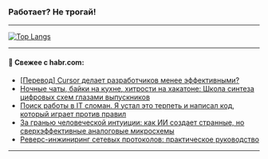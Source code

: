 ### Работает? Не трогай!

---
<!--
#### 🛠️ Technical stack:

![Java](https://img.shields.io/badge/Java-informational?logo=Oracle&style=flat&logoColor=white&color=FF4500)
![Kotlin](https://img.shields.io/badge/Kotlin-informational?logo=Kotlin&style=flat&logoColor=white&color=774D97)
![TS](https://img.shields.io/badge/TypeScript-informational?logo=typeScript&style=flat&logoColor=black&color=017acc)
![Python](https://img.shields.io/badge/Python-informational?logo=Python&style=flat&logoColor=black&color=ffdd54) <br>
![Spring](https://img.shields.io/badge/Spring-informational?logo=Spring&style=flat&logoColor=white&color=6DB33F) 
![SpringBoot](https://img.shields.io/badge/SpringBoot-informational?logo=SpringBoot&style=flat&logoColor=white&color=6DB33F)
![Nest](https://img.shields.io/badge/NestJS-informational?logo=NestJS&style=flat&logoColor=white&color=E0234E) 
![NodeJS](https://img.shields.io/badge/NodeJS-informational?logo=node.js&style=flat&logoColor=white&color=70A760)<br>
![PostgreSQL](https://img.shields.io/badge/PostgreSQL-informational?logo=PostgreSQL&style=flat&logoColor=white&color=DAA520)
![MongoDB](https://img.shields.io/badge/MongoDB-informational?logo=MongoDB&style=flat&logoColor=white&color=870000)
![Apache](https://img.shields.io/badge/Apache-informational?logo=apache&style=flat&logoColor=white&color=f74e28)

___ 
-->

<!--- #### 🛠️ : --->

[![Top Langs](https://github-readme-stats-82jvfl3w3-advtsettinggmailcoms-projects.vercel.app/api/top-langs/?username=zloylis&langs_count=10&hide_title=true&title_color=e6edf3&size_weight=0.5&count_weight=0.5&layout=compact&hide_progress=true&hide_border=true&theme=dracula&hide=css,makefile,cmake)](https://github.com/zloylis)

<!---


####  :octocat:&nbsp;&nbsp; Статистика:

![GitHub stats](https://github-readme-stats-u2qms2cxw-advtsettinggmailcoms-projects.vercel.app/api?username=zloylis&show_icons=true&hide_border=true&theme=dracula&title_color=e6edf3&include_all_commits=true&count_private=true&hide_rank=false&hide_title=true&rank_icon=github)
-->
---

#### 💬 Свежее с habr.com:

<!-- BLOG-POST-LIST:START -->
- [[Перевод] Cursor делает разработчиков менее эффективными?](https://habr.com/ru/companies/otus/articles/956754/?utm_source=habrahabr&utm_medium=rss&utm_campaign=956754)
- [Ночные чаты, байки на кухне, хитрости на хакатоне: Школа синтеза цифровых схем глазами выпускников](https://habr.com/ru/companies/yadro/articles/956860/?utm_source=habrahabr&utm_medium=rss&utm_campaign=956860)
- [Поиск работы в IT сломан. Я устал это терпеть и написал код, который играет против правил](https://habr.com/ru/articles/956856/?utm_source=habrahabr&utm_medium=rss&utm_campaign=956856)
- [За гранью человеческой интуиции: как ИИ создает странные, но сверхэффективные аналоговые микросхемы](https://habr.com/ru/articles/956850/?utm_source=habrahabr&utm_medium=rss&utm_campaign=956850)
- [Реверс-инжиниринг сетевых протоколов: практическое руководство](https://habr.com/ru/companies/simbirsoft/articles/955950/?utm_source=habrahabr&utm_medium=rss&utm_campaign=955950)
<!-- BLOG-POST-LIST:END -->

---
